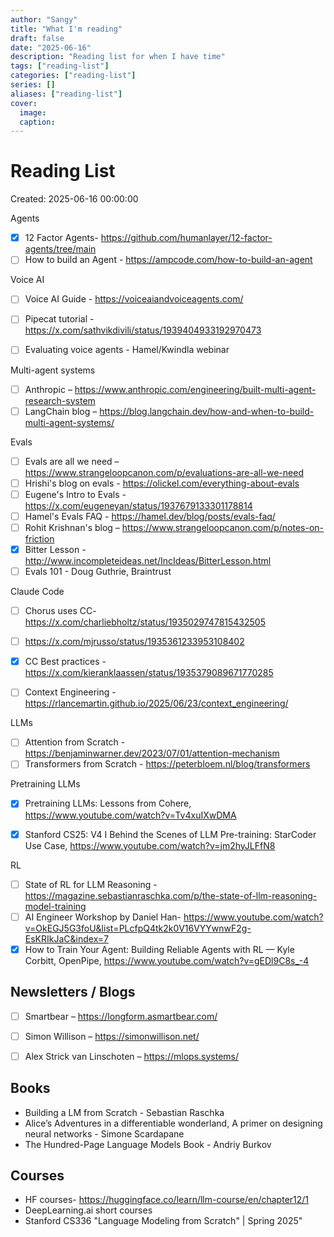 ```yaml
---
author: "Sangy"
title: "What I'm reading"
draft: false
date: "2025-06-16"
description: "Reading list for when I have time"
tags: ["reading-list"]
categories: ["reading-list"]
series: []
aliases: ["reading-list"]
cover:
  image: 
  caption: 
---
```


# Reading List

Created: 2025-06-16 00:00:00

Agents
- [x] 12 Factor Agents- https://github.com/humanlayer/12-factor-agents/tree/main
- [ ] How to build an Agent - https://ampcode.com/how-to-build-an-agent 

Voice AI
- [ ] Voice AI Guide - https://voiceaiandvoiceagents.com/
- [ ] Pipecat tutorial - https://x.com/sathvikdivili/status/1939404933192970473
- [ ] Evaluating voice agents - Hamel/Kwindla webinar


Multi-agent systems
  - [ ] Anthropic – https://www.anthropic.com/engineering/built-multi-agent-research-system
  - [ ] LangChain blog – https://blog.langchain.dev/how-and-when-to-build-multi-agent-systems/

Evals
  - [ ] Evals are all we need – https://www.strangeloopcanon.com/p/evaluations-are-all-we-need
  - [ ] Hrishi's blog on evals -  https://olickel.com/everything-about-evals
  - [ ] Eugene's Intro to Evals - https://x.com/eugeneyan/status/1937679133301178814
  - [ ] Hamel's Evals FAQ - https://hamel.dev/blog/posts/evals-faq/
  - [ ] Rohit Krishnan's blog – https://www.strangeloopcanon.com/p/notes-on-friction
  - [x] Bitter Lesson - http://www.incompleteideas.net/IncIdeas/BitterLesson.html
  - [ ] Evals 101  - Doug Guthrie, Braintrust

Claude Code
  - [ ] Chorus uses CC- https://x.com/charliebholtz/status/1935029747815432505
  - [ ] https://x.com/mjrusso/status/1935361233953108402
  - [x] CC Best practices - https://x.com/kieranklaassen/status/1935379089671770285
- [ ] Context Engineering - https://rlancemartin.github.io/2025/06/23/context_engineering/


LLMs
 - [ ] Attention from Scratch - https://benjaminwarner.dev/2023/07/01/attention-mechanism
 - [ ] Transformers from Scratch - https://peterbloem.nl/blog/transformers

Pretraining LLMs
- [x] Pretraining LLMs: Lessons from Cohere, https://www.youtube.com/watch?v=Tv4xuIXwDMA
- [x] Stanford CS25: V4 I Behind the Scenes of LLM Pre-training: StarCoder Use Case, https://www.youtube.com/watch?v=jm2hyJLFfN8


 RL
 - [ ] State of RL for LLM Reasoning - https://magazine.sebastianraschka.com/p/the-state-of-llm-reasoning-model-training
 - [ ] AI Engineer Workshop by Daniel Han- https://www.youtube.com/watch?v=OkEGJ5G3foU&list=PLcfpQ4tk2k0V16VYYwnwF2g-EsKRIkJaC&index=7
- [x] How to Train Your Agent: Building Reliable Agents with RL — Kyle Corbitt, OpenPipe, https://www.youtube.com/watch?v=gEDl9C8s_-4

## Newsletters / Blogs

- [ ] Smartbear – https://longform.asmartbear.com/
- [ ] Simon Willison – https://simonwillison.net/
- [ ] Alex Strick van Linschoten – https://mlops.systems/



## Books
- Building a LM from Scratch - Sebastian Raschka
- Alice’s Adventures in a differentiable wonderland, A primer on designing neural networks - Simone Scardapane
- The Hundred-Page Language Models Book - Andriy Burkov


## Courses
- HF courses- https://huggingface.co/learn/llm-course/en/chapter12/1
- DeepLearning.ai short courses
- Stanford CS336 "Language Modeling from Scratch" | Spring 2025"